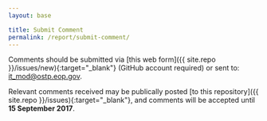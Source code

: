 ```yaml
---
layout: base

title: Submit Comment
permalink: /report/submit-comment/
---
```


Comments should be submitted via [this web form]({{ site.repo }}/issues/new){:target="_blank"} (GitHub account required) or sent to: [it_mod@ostp.eop.gov](mailto:it_mod@ostp.eop.gov).

Relevant comments received may be publically posted [to this repository]({{ site.repo }}/issues){:target="_blank"}, and comments will be accepted until **15 September 2017**.

[1]: https://www.whitehouse.gov/the-press-office/2017/05/11/presidential-executive-order-strengthening-cybersecurity-federal
